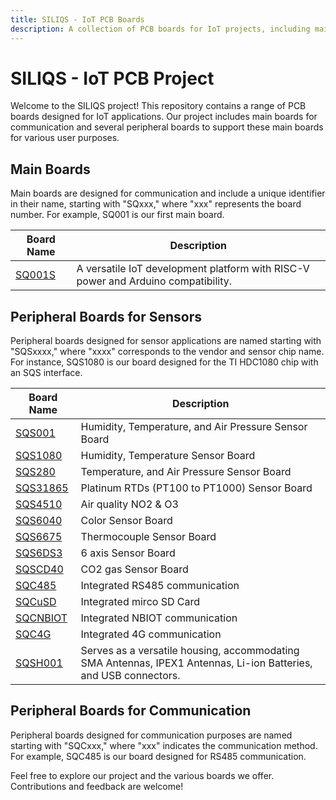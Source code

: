 ```yaml
---
title: SILIQS - IoT PCB Boards
description: A collection of PCB boards for IoT projects, including main boards with communication capabilities and various peripheral boards.
---
```


# SILIQS - IoT PCB Project

Welcome to the SILIQS project! This repository contains a range of PCB boards designed for IoT applications. Our project includes main boards for communication and several peripheral boards to support these main boards for various user purposes.

## Main Boards

Main boards are designed for communication and include a unique identifier in their name, starting with "SQxxx," where "xxx" represents the board number. For example, SQ001 is our first main board.

| Board Name       | Description                                 |
| ---------------- | ------------------------------------------- |
| [SQ001S](https://living-huang.gitbook.io/siliqs/mainboard/sq001s) | A versatile IoT development platform with RISC-V power and Arduino compatibility. |

## Peripheral Boards for Sensors

Peripheral boards designed for sensor applications are named starting with "SQSxxxx," where "xxxx" corresponds to the vendor and sensor chip name. For instance, SQS1080 is our board designed for the TI HDC1080 chip with an SQS interface.

| Board Name       | Description                                 |
| ---------------- | ------------------------------------------- |
| [SQS001](./sqs001/sqs001.mdx) | Humidity, Temperature, and Air Pressure Sensor Board |
| [SQS1080](./sqs1080/sqs1080.mdx) | Humidity, Temperature Sensor Board |
| [SQS280](./sqs280/sqs280.mdx) | Temperature, and Air Pressure Sensor Board |
| [SQS31865](./sqs31865/sqs31865.mdx) | Platinum RTDs (PT100 to PT1000) Sensor Board |
| [SQS4510](./sqs4510/sqs4510.mdx) | Air quality NO2 & O3 |
| [SQS6040](./sqs6040/sqs6040.mdx) | Color Sensor Board |
| [SQS6675](./sqs6675/sqs6675.mdx) | Thermocouple Sensor Board |
| [SQS6DS3](./sqs6ds3/sqs6ds3.mdx) | 6 axis Sensor Board  |
| [SQSCD40](./sqscd40/sqscd40.mdx) | CO2 gas Sensor Board |
| [SQC485](./sqc485/sqc485.mdx) | Integrated RS485 communication |
| [SQCuSD](./sqcusd/sqcusd.mdx) | Integrated mirco SD Card |
| [SQCNBIOT](./sqcnbiot/sqcnbiot.mdx) | Integrated NBIOT communication |
| [SQC4G](./sqc4g/sqc4g.mdx) | Integrated 4G communication |
| [SQSH001](./sqsh001/sqsh001.mdx) | Serves as a versatile housing, accommodating SMA Antennas, IPEX1 Antennas, Li-ion Batteries, and USB connectors. |

## Peripheral Boards for Communication

Peripheral boards designed for communication purposes are named starting with "SQCxxx," where "xxx" indicates the communication method. For example, SQC485 is our board designed for RS485 communication.

Feel free to explore our project and the various boards we offer. Contributions and feedback are welcome!
